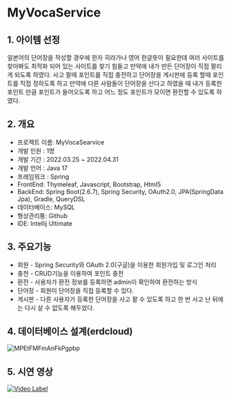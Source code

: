 # MyVocaService
## 1. 아이템 선정
일본어의 단어장을 작성할 경우에 한자 히라가나 영어 한글뜻이 필요한데 여러 사이트를 찾아봐도 최적화 되어 있는 사이트를 찾기 힘들고 만약에 내가 만든 단어장이
직접 팔리게 되도록 하였다. 사고 팔때 포인트를 직접 충전하고 단어장을 게시판에 등록 할때 포인트를 직접 정하도록 하고 만약에 다른 사람들이 단어장을 산다고 하였을 때
내가 등록한 포인트 만큼 포인트가 들어오도록 하고 어느 정도 포인트가 모이면 환전할 수 있도록 하였다.

## 2. 개요
+ 프로젝트 이름: MyVocaSearvice
+ 개발 인원 : 1명
+ 개발 기간 : 2022.03.25 ~ 2022.04.31
+ 개발 언어 : Java 17
+ 프레임워크 : Spring
+ FrontEnd: Thymeleaf, Javascript, Bootstrap, Html5
+ BackEnd: Spring Boot(2.6.7), Spring Security, OAuth2.0, JPA(SpringData Jpa), Gradle, QueryDSL
+ 데이터베이스: MySQL
+ 형상관리퉁: Github
+ IDE: Intellij Ultimate

## 3. 주요기능
  + 회원 - Spring Security와 OAuth 2.0(구글)을 이용한 회원가입 및 로그인 처리
  + 충천 - CRUD기능을 이용하여 포인트 충전
  + 환전 - 사용자가 환전 정보를 등록하면 admin이 확인하여 환전하는 방식
  + 단어장 - 회원이 단어장을 직접 등록할 수 있다.
  + 게시판 - 다른 사용자가 등록한 단어장을 사고 팔 수 있도록 하고 한 번 사고 난 뒤에는 다시 살 수 없도록 해두었다.

## 4. 데이터베이스 설계(erdcloud)
![MPEtFMFmAnFkPgpbp](https://user-images.githubusercontent.com/22268579/165894074-0b6b22f8-c070-465a-a0d0-5e2becbb88fd.png)

## 5. 시연 영상

[![Video Label](http://img.youtube.com/vi/gNMBvpHEuHE/0.jpg)](https://youtu.be/gNMBvpHEuHE)

